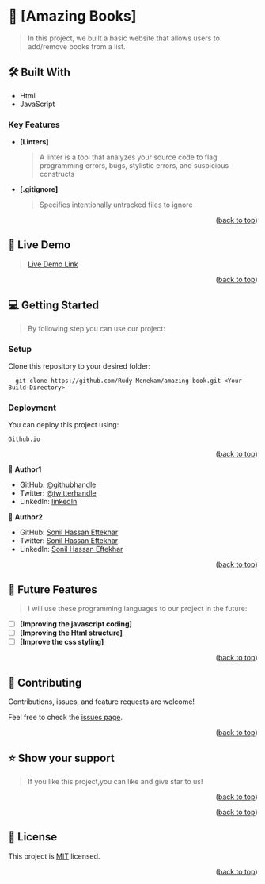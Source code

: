 

<!-- PROJECT DESCRIPTION -->

# 📖 [Amazing Books] <a name="about-project"></a>

> In this project, we built a basic website that allows users to add/remove books from a list.

## 🛠 Built With <a name="built-with"></a>

- Html
- JavaScript

<!-- Features -->

### Key Features <a name="key-features"></a>

- **[Linters]**
  > A linter is a tool that analyzes your source code to flag programming errors, bugs, stylistic errors, and suspicious constructs
- **[.gitignore]**
  > Specifies intentionally untracked files to ignore

<p align="right">(<a href="#readme-top">back to top</a>)</p>

<!-- LIVE DEMO -->

## 🚀 Live Demo <a name="live-demo"></a>

>  [Live Demo Link]()

<p align="right">(<a href="#readme-top">back to top</a>)</p>

<!-- GETTING STARTED -->

## 💻 Getting Started <a name="getting-started"></a>

> By following step you can use our project:

### Setup

Clone this repository to your desired folder:

```
  git clone https://github.com/Rudy-Menekam/amazing-book.git <Your-Build-Directory>
```

### Deployment

You can deploy this project using:

```
Github.io
```

<p align="right">(<a href="#readme-top">back to top</a>)</p>

<!-- AUTHORS -->

👤 **Author1**

- GitHub: [@githubhandle](https://github.com/Rudy-Menekam)
- Twitter: [@twitterhandle](https://twitter.com/MenekamR)
- LinkedIn: [linkedIn](https://www.linkedin.com/in/menekam-rudy/)

👤 **Author2**

- GitHub: [Sonil Hassan Eftekhar](https://github.com/alieftekhar33)
- Twitter: [Sonil Hassan Eftekhar](https://twitter.com/Alieftekhar23)
- LinkedIn: [Sonil Hassan Eftekhar](https://www.linkedin.com/in/sonil-hassan-eftekhar-951411257/)

<p align="right">(<a href="#readme-top">back to top</a>)</p>

<!-- FUTURE FEATURES -->

## 🔭 Future Features <a name="future-features"></a>

> I will use these programming languages to our project in the future:

- [ ] **[Improving the javascript coding]**
- [ ] **[Improving the Html structure]**
- [ ] **[Improve the css styling]**

<p align="right">(<a href="#readme-top">back to top</a>)</p>

<!-- CONTRIBUTING -->

## 🤝 Contributing <a name="contributing"></a>

Contributions, issues, and feature requests are welcome!

Feel free to check the [issues page](../../issues/).

<p align="right">(<a href="#readme-top">back to top</a>)</p>

<!-- SUPPORT -->

## ⭐️ Show your support <a name="support"></a>

> If you like this project,you can like and give star to us!

<p align="right">(<a href="#readme-top">back to top</a>)</p>

<!-- ACKNOWLEDGEMENTS -->

<p align="right">(<a href="#readme-top">back to top</a>)</p>

<!-- LICENSE -->

## 📝 License <a name="license"></a>

This project is [MIT](./LICENSE) licensed.

<p align="right">(<a href="#readme-top">back to top</a>)</p>
